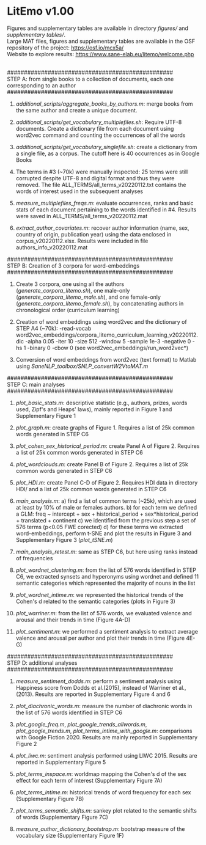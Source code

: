 # LitEmo v1.00

Figures and supplementary tables are available in directory <i>figures/</i> and <i>supplementary tables/</i>. <br>
Large MAT files, figures and supplementary tables are available in the OSF repository of the project: https://osf.io/mcx5a/ <br>
Website to explore results: https://www.sane-elab.eu/litemo/welcome.php <br>
<br>

#################################################<br>
STEP A: from single books to a collection of documents, each one corresponding to an author<br>
#################################################<br>

1) <i>additional_scripts/aggregate_books_by_authors.m</i>: merge books from the same author and create a unique document.

2) <i>additional_scripts/get_vocabulary_multiplefiles.sh</i>: Require UTF-8 documents. Create a dictionary file from each document using word2vec command and counting the occurrences of all the words

3) <i>additional_scripts/get_vocabulary_singlefile.sh</i>: create a dictionary from a single file, as a corpus. The cutoff here is 40 occurrences as in Google Books

4) The terms in #3 (~70k) were manually inspected: 25 terms were still corrupted despite UTF-8 and digital format and thus they were removed. The file ALL_TERMS/all_terms_v20220112.txt contains the words of interest used in the subsequent analyses

5) <i>measure_multiplefiles_freqs.m</i>: evaluate occurrences, ranks and basic stats of each document pertaining to the words identified in #4. Results were saved in ALL_TERMS/all_terms_v20220112.mat

6) <i>extract_author_covariates.m</i>: recover author information (name, sex, country of origin, publication year) using the data enclosed in corpus_v20220112.xlsx. Results were included in file authors_info_v20220112.mat

#################################################<br>
STEP B: Creation of 3 corpora for word-embeddings<br>
#################################################<br>

1) Create 3 corpora, one using all the authors (<i>generate_corpora_litemo.sh</i>), one male-only (<i>generate_corpora_litemo_male.sh</i>), and one female-only (<i>generate_corpora_litemo_female.sh</i>), by concatenating authors in chronological order (curriculum learning)

2) Creation of word embeddings using word2vec and the dictionary of STEP A4 (~70k): -read-vocab word2vec_embeddings/corpora_litemo_curriculum_learning_v20220112.dic -alpha 0.05 -iter 10 -size 512 -window 5 -sample 1e-3 -negative 0 -hs 1 -binary 0 -cbow 0 (see word2vec_embeddings/run_word2vec*)

3) Conversion of word embeddings from word2vec (text format) to Matlab using <i>SaneNLP_toolbox/SNLP_convertW2VtoMAT.m</i>

#################################################<br>
STEP C: main analyses <br>
#################################################<br>

1) <i>plot_basic_stats.m</i>: descriptive statistic (e.g., authors, prizes, words used, Zipf's and Heaps' laws), mainly reported in Figure 1 and Supplementary Figure 1

2) <i>plot_graph.m</i>: create graphs of Figure 1. Requires a list of 25k common words generated in STEP C6

3) <i>plot_cohen_sex_historical_period.m</i>: create Panel A of Figure 2. Requires a list of 25k common words generated in STEP C6

4) <i>plot_wordclouds.m</i>: create Panel B of Figure 2. Requires a list of 25k common words generated in STEP C6

5) <i>plot_HDI.m</i>: create Panel C-D of Figure 2. Requires HDI data in directory HDI/ and a list of 25k common words generated in STEP C6

6) <i>main_analysis.m</i>:  a) find a list of common terms (~25k), which are used at least by 10% of male or females authors.
                            b) for each term we defined a GLM: freq ~ intercept + sex + historical_period + sex*historical_period + translated + continent
                            c) we identified from the previous step a set of 576 terms (p<0.05 FWE corected)
                            d) for these terms we extracted word-embeddings, perform t-SNE and plot the results in Figure 3 and Supplementary Figure 3 (<i>plot_tSNE.m</i>)

7) <i>main_analysis_retest.m</i>: same as STEP C6, but here using ranks instead of frequencies

8) <i>plot_wordnet_clustering.m</i>: from the list of 576 words identified in STEP C6, we extracted synsets and hyperonyms using wordnet and defined 11 semantic categories which represented the majority of nouns in the list

9) <i>plot_wordnet_intime.m</i>: we represented the historical trends of the Cohen's d related to the semantic categories (plots in Figure 3)

10) <i>plot_warriner.m</i>: from the list of 576 words, we evaluated valence and arousal and their trends in time (Figure 4A-D)

11) <i>plot_sentiment.m</i>: we performed a sentiment analysis to extract average valence and arousal per author and plot their trends in time (Figure 4E-G)

#################################################<br>
STEP D: additional analyses <br>
#################################################<br>

1) <i>measure_sentiment_dodds.m</i>: perform a sentiment analysis using Happiness score from Dodds et al.(2015), instead of Warriner et al., (2013). Results are reported in Supplementary Figure 4 and 6

2) <i>plot_diachronic_words.m</i>: measure the number of diachronic words in the list of 576 words identified in STEP C6

3) <i>plot_google_freq.m</i>, <i>plot_google_trends_allwords.m</i>, <i>plot_google_trends.m</i>, <i>plot_terms_intime_with_google.m</i>: comparisons with Google Fiction 2020. Results are mainly reported in Supplementary Figure 2

4) <i>plot_liwc.m</i>: sentiment analysis performed using LIWC 2015. Results are reported in Supplementary Figure 5

5) <i>plot_terms_inspace.m</i>: worldmap mapping the Cohen's d of the sex effect for each term of interest (Supplementary Figure 7A)

6) <i>plot_terms_intime.m</i>: historical trends of word frequency for each sex (Supplementary Figure 7B)

7) <i>plot_terms_semantic_shifts.m</i>: sankey plot related to the semantic shifts of words (Supplementary Figure 7C)

8) <i>measure_author_dictionary_bootstrap.m</i>: bootstrap measure of the vocabulary size (Supplementary Figure 1F)
<br>
<br>



